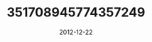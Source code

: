 ---
title: "351708945774357249"
cover: "2012-12-22 14.29.55 351708945774357249_46248401"
photo: "2012-12-22 14.29.55 351708945774357249_46248401"
date: "2012-12-22"
type: "photo"
---